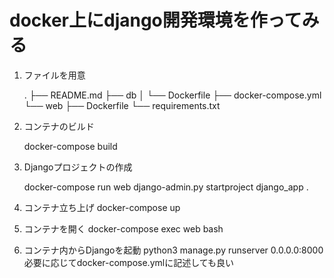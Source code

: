 # docker上にdjango開発環境を作ってみる

1. ファイルを用意

    .
    ├── README.md
    ├── db
    │   └── Dockerfile
    ├── docker-compose.yml
    └── web
        ├── Dockerfile
        └── requirements.txt

2. コンテナのビルド

    docker-compose build

3. Djangoプロジェクトの作成

    docker-compose run web django-admin.py startproject django_app .

4. コンテナ立ち上げ
    docker-compose up

5. コンテナを開く
    docker-compose exec web bash

6. コンテナ内からDjangoを起動
    python3 manage.py runserver 0.0.0.0:8000
    必要に応じてdocker-compose.ymlに記述しても良い
